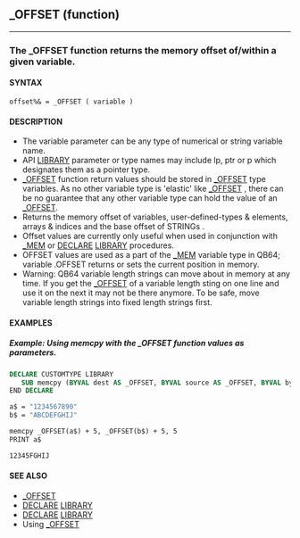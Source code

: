 ## _OFFSET (function)
---

### The _OFFSET function returns the memory offset of/within a given variable.

#### SYNTAX

`offset%& = _OFFSET ( variable )`

#### DESCRIPTION
* The variable parameter can be any type of numerical or string variable name.
* API [LIBRARY](./LIBRARY.md) parameter or type names may include lp, ptr or p which designates them as a pointer type.
* [_OFFSET](./_OFFSET.md) function return values should be stored in [_OFFSET](./_OFFSET.md) type variables. As no other variable type is 'elastic' like [_OFFSET](./_OFFSET.md) , there can be no guarantee that any other variable type can hold the value of an [_OFFSET](./_OFFSET.md).
* Returns the memory offset of variables, user-defined-types & elements, arrays & indices and the base offset of STRINGs .
* Offset values are currently only useful when used in conjunction with [_MEM](./_MEM.md) or [DECLARE](./DECLARE.md) [LIBRARY](./LIBRARY.md) procedures.
* OFFSET values are used as a part of the [_MEM](./_MEM.md) variable type in QB64; variable .OFFSET returns or sets the current position in memory.
* Warning: QB64 variable length strings can move about in memory at any time. If you get the [_OFFSET](./_OFFSET.md) of a variable length sting on one line and use it on the next it may not be there anymore. To be safe, move variable length strings into fixed length strings first.


#### EXAMPLES
##### Example: Using memcpy with the _OFFSET function values as parameters.
```vb
DECLARE CUSTOMTYPE LIBRARY
   SUB memcpy (BYVAL dest AS _OFFSET, BYVAL source AS _OFFSET, BYVAL bytes AS LONG)
END DECLARE

a$ = "1234567890"
b$ = "ABCDEFGHIJ"

memcpy _OFFSET(a$) + 5, _OFFSET(b$) + 5, 5
PRINT a$
```
  
```vb
12345FGHIJ
```
  


#### SEE ALSO
* [_OFFSET](./_OFFSET.md)
* [DECLARE](./DECLARE.md) [LIBRARY](./LIBRARY.md)
* [DECLARE](./DECLARE.md) [LIBRARY](./LIBRARY.md)
* Using [_OFFSET](./_OFFSET.md)
